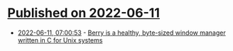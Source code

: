 # [Published on 2022-06-11](index.md)

* [2022-06-11, 07:00:53](https://news.ycombinator.com/item?id=31702563) - [Berry is a healthy, byte-sized window manager written in C for Unix systems](https://berrywm.org/)
